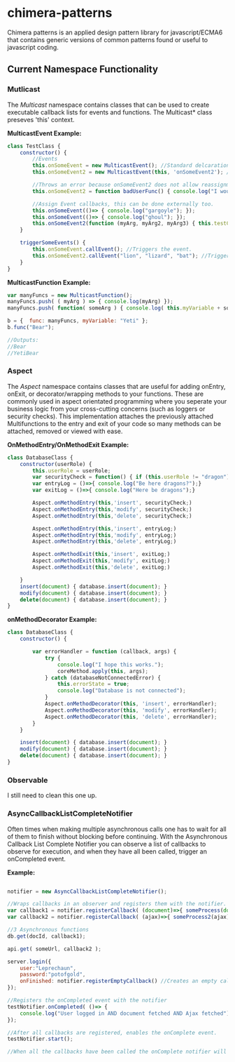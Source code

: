 # chimera-patterns

Chimera patterns is an applied design pattern library for javascript/ECMA6 that contains generic versions of common patterns found or useful to javascript coding.

## Current Namespace Functionality

### Mutlicast 
The _Multicast_ namespace contains classes that can be used to create executable callback lists for events and functions. The Multicast* class preseves 'this' context. 

**MulticastEvent Example:**

```Javascript
class TestClass {
    constructor() {
        //Events
        this.onSomeEvent = new MulticastEvent(); //Standard delcaration
        this.onSomeEvent2 = new MulticastEvent(this, 'onSomeEvent2'); //Protected declaration, does not allow onSomeEvent2 property to be re-assigned

        //Throws an error because onSomeEvent2 does not allow reassignment
        this.onSomeEvent2 = function badUserFunc() { console.log("I would have removed important callbacks"); }

        //Assign Event callbacks, this can be done externally too.
        this.onSomeEvent(()=> { console.log("gargoyle"); });
        this.onSomeEvent(()=> { console.log("ghoul"); });
        this.onSomeEvent2(function (myArg, myArg2, myArg3) { this.testClassVariable = "Chimera:" + myArg + myArg2 + myArg3; });
    }

    triggerSomeEvents() {
        this.onSomeEvent.callEvent(); //Triggers the event.
        this.onSomeEvent2.callEvent("lion", "lizard", "bat"); //Triggers the event.
    }
}
```

**MulticastFunction Example:**

```Javascript
var manyFuncs = new MulticastFunction();
manyFuncs.push( ( myArg ) => { console.log(myArg) });
manyFuncs.push( function( someArg ) { console.log( this.myVariable + someArg) });

b = {  func: manyFuncs, myVariable: "Yeti" };
b.func("Bear");

//Outputs:
//Bear
//YetiBear
```
### Aspect
The _Aspect_ namespace contains classes that are useful for adding onEntry, onExit, or decorator/wrapping methods to your functions. These are commonly used in aspect orientated programming where you seperate your business logic from your cross-cutting concerns (such as loggers or security checks). This implementation attaches the previously attached Multifunctions to the entry and exit of your code so many methods can be attached, removed or viewed with ease.

**OnMethodEntry/OnMethodExit Example:**

```javascript
class DatabaseClass {
    constructor(userRole) {
        this.userRole = userRole;
        var securityCheck = function() { if (this.userRole != "dragon") throw new Error("Not a dragon"); }
        var entryLog = ()=>{ console.log("Be here dragons?");}
        var exitLog = ()=>{ console.log("Here be dragons");}

        Aspect.onMethodEntry(this,'insert', securityCheck;)
        Aspect.onMethodEntry(this,'modify', securityCheck;)
        Aspect.onMethodEntry(this,'delete', securityCheck;)

        Aspect.onMethodEntry(this,'insert', entryLog;)
        Aspect.onMethodEntry(this,'modify', entryLog;)
        Aspect.onMethodEntry(this,'delete', entryLog;)

        Aspect.onMethodExit(this,'insert', exitLog;)
        Aspect.onMethodExit(this,'modify', exitLog;)
        Aspect.onMethodExit(this,'delete', exitLog;)

    }
    insert(document) { database.insert(document); }
    modify(document) { database.insert(document); }
    delete(document) { database.insert(document); }
}
```

**onMethodDecorator Example:**

```javascript
class DatabaseClass {
    constructor() {

        var errorHandler = function (callback, args) {
            try {
                console.log("I hope this works.");
                coreMethod.apply(this, args);
            } catch (databaseNotConnectedError) {
                this.errorState = true;
                console.log("Database is not connected");
            }
            Aspect.onMethodDecorator(this, 'insert', errorHandler);
            Aspect.onMethodDecorator(this, 'modify', errorHandler);
            Aspect.onMethodDecorator(this, 'delete', errorHandler);
        }
    }

    insert(document) { database.insert(document); }
    modify(document) { database.insert(document); }
    delete(document) { database.insert(document); }
}
```

### Observable
I still need to clean this one up.


### AsyncCallbackListCompleteNotifier
Often times when making multiple asynchronous calls one has to wait for all of them to finish without blocking before continuing. With the Asynchronous Callback List Complete Notifier you can observe a list of callbacks to observe for execution, and when they have all been called, trigger an onCompleted event.

**Example:**

```Javascript

notifier = new AsyncCallbackListCompleteNotifier();

//Wraps callbacks in an observer and registers them with the notifier.
var callback1 = notifier.registerCallback( (document)=>{ someProcess(document) });
var callback2 = notifier.registerCallback( (ajax)=>{ someProcess2(ajax) } );

//3 Asynchronous functions
db.get(docId, callback1);

api.get( someUrl, callback2 );

server.login({
    user:"Leprechaun",
    password:"potofgold", 
    onFinished: notifier.registerEmptyCallback() //Creates an empty callback.
});

//Registers the onCompleted event with the notifier
testNotifier.onCompleted( ()=> {
    console.log("User logged in AND document fetched AND Ajax fetched")
});

//After all callbacks are registered, enables the onComplete event.
testNotifier.start();

//When all the callbacks have been called the onComplete notifier will be run.








